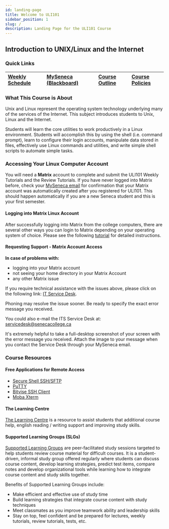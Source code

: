 ```yaml
---
id: landing-page
title: Welcome to ULI101
sidebar_position: 1
slug: /
description: Landing Page for the ULI101 Course
---
```


## Introduction to UNIX/Linux and the Internet

### Quick Links

| [Weekly Schedule](./weekly-schedule.md) | [MySeneca (Blackboard)](https://my.senecacollege.ca/) | [Course Outline](https://apps.senecacollege.ca/ssos/findOutline.do?termCode=20232&subjectCode=ULI101&schoolCode=SICT) | [Course Policies](/B-ExtraResources/course-policies.md) |
| :--- | :--- | :--- | :--- |

### What This Course is About

Unix and Linux represent the operating system technology underlying many of the services of the Internet. This subject introduces students to Unix, Linux and the Internet.

Students will learn the core utilities to work productively in a Linux environment. Students will accomplish this by using the shell (i.e. command prompt), learn to configure their login accounts, manipulate data stored in files, effectively use Linux commands and utilities, and write simple shell scripts to automate simple tasks.

### Accessing Your Linux Computer Account

You will need a **Matrix** account to complete and submit the ULI101 Weekly Tutorials and the Review Tutorials. If you have never logged into Matrix before, check your [MySeneca email](https://myseneca.ca/) for confirmation that your Matrix account was automatically created after you registered for ULI101. This should happen automatically if you are a new Seneca student and this is your first semester.

#### Logging into Matrix Linux Account

After successfully logging into Matrix from the college computers, there are several other ways you can login to Matrix depending on your operating system of choice. Please see the following [tutorial](/A-Tutorials/tutorial1.md#method-1-connecting-to-your-matrix-account-from-your-home-computer) for detailed instructions.

#### Requesting Support - Matrix Account Access

**In case of problems with:**

  - logging into your Matrix account
  - not seeing your home directory in your Matrix Account
  - any other Matrix issue

If you require technical assistance with the issues above, please click on the following link: [IT Service Desk](https://students.senecacollege.ca/spaces/190/support/wiki/view/1473/contact-its).

Phoning may resolve the issue sooner. Be ready to specify the exact error message you received.

You could also e-mail the ITS  Service Desk at: servicedesk@senecacollege.ca

It's extremely helpful to take a full-desktop screenshot of your screen with the error message you received. Attach the image to your message when you contact the Service Desk through your MySeneca email.

### Course Resources

#### Free Applications for Remote Access

- [Secure Shell SSH/SFTP](https://www.sfsu.edu/ftp/win/ssh/SSHSecureShellClient-3.2.9.exe)
- [PuTTY](https://www.chiark.greenend.org.uk/~sgtatham/putty/latest.html)
- [Bitvise SSH Client](https://www.bitvise.com/ssh-client-download)
- [Moba Xterm](https://mobaxterm.mobatek.net/download-home-edition.html)

#### The Learning Centre

[The Learning Centre](http://inside.senecacollege.ca/learningcentres/supported-learning-groups.html) is a resource to assist students that additional course help, english reading / writing support and improving study skills.

#### Supported Learning Groups (SLGs)

[Supported Learning Groups](https://library.senecacollege.ca/learningcentre/slg) are peer-facilitated study sessions targeted to help students review course material for difficult courses. It is a student-driven, informal study group offered regularly where students can discuss course content, develop learning strategies, predict test items, compare notes and develop organizational tools while learning how to integrate course content and study skills together.

Benefits of Supported Learning Groups include:
  - Make efficient and effective use of study time
  - Build learning strategies that integrate course content with study techniques
  - Meet classmates as you improve teamwork ability and leadership skills
  - Stay on top, feel confident and be prepared for lectures, weekly tutorials, review tutorials, tests, etc.
